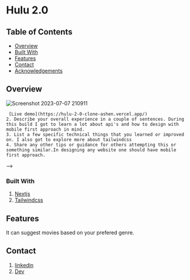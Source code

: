 # Hulu 2.0

## Table of Contents

- [Overview](#overview)
- [Built With](#built-with)
- [Features](#features)
- [Contact](#contact)
- [Acknowledgements](#acknowledgements)

## Overview

![Screenshot 2023-07-07 210911](https://github.com/bibek-bhusal03/Hulu-2.0-clone/assets/120349016/b66bb5fc-a08c-4d2b-ad1b-9431d9694f1d)

     [Live demo](https://hulu-2-0-clone-ashen.vercel.app/)
    2. Describe your overall experience in a couple of sentences. During this build I got to learn a lot about api's and how to design with mobile first approach in mind.
    3. List a few specific technical things that you learned or improved on. I also got to explore more about tailwindcss
    4. Share any other tips or guidance for others attempting this or something similar.In designing any website one should have mobile first approach.

-->

### Built With

<!-- TODO: List any MAJOR libraries/frameworks (e.g. React, Tailwind) with links to their homepages. -->

1. [Nextjs](https://nextjs.org/)
2. [Tailwindcss](https://tailwindcss.com/)

## Features

<!-- TODO: List what specific 'user problems' that this application solves. -->

It can suggest movies based on your prefered genre.

## Contact

<!-- TODO: Include icons and links to your RELEVANT, PROFESSIONAL 'DEV-ORIENTED' social media. LinkedIn and dev.to are minimum. -->

1. [linkedin](https://www.linkedin.com/in/bibekbhusal1/)
2. [Dev](https://dev.to/bibekbhusal03)
